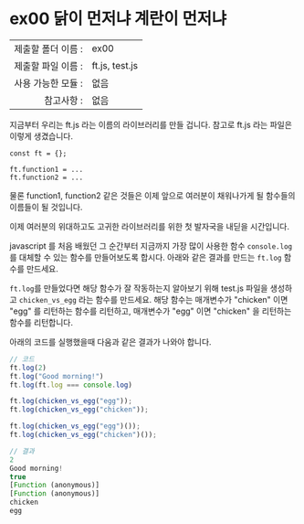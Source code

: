 # ex00 닭이 먼저냐 계란이 먼저냐
|                      |                       |
| --------------------:| --------------------- |
|   제출할 폴더 이름 :   |  ex00                |
|   제출할 파일 이름 :   |  ft.js, test.js    |
|   사용 가능한 모듈 :	 |  없음             |
|   참고사항 :			|  없음         |

지금부터 우리는 ft.js 라는 이름의 라이브러리를 만들 겁니다. 참고로 ft.js 라는 파일은 이렇게 생겼습니다.
```
const ft = {};

ft.function1 = ...
ft.function2 = ...
```
물론 function1, function2 같은 것들은 이제 앞으로 여러분이 채워나가게 될 함수들의 이름들이 될 것입니다. 

이제 여러분의 위대하고도 고귀한 라이브러리를 위한 첫 발자국을 내딛을 시간입니다.

javascript 를 처음 배웠던 그 순간부터 지금까지 가장 많이 사용한 함수 `console.log` 를 대체할 수 있는 함수를 만들어보도록 합시다. 아래와 같은 결과를 만드는 `ft.log` 함수를 만드세요.

`ft.log`를 만들었다면 해당 함수가 잘 작동하는지 알아보기 위해 test.js 파일을 생성하고 `chicken_vs_egg` 라는 함수를 만드세요. 해당 함수는 매개변수가 "chicken" 이면 "egg" 를 리턴하는 함수를 리턴하고, 매개변수가 "egg" 이면 "chicken" 을 리턴하는 함수를 리턴합니다. 

아래의 코드를 실행했을때 다움과 같은 결과가 나와야 합니다.

```javascript
// 코드
ft.log(2)
ft.log("Good morning!")
ft.log(ft.log === console.log)

ft.log(chicken_vs_egg("egg"));
ft.log(chicken_vs_egg("chicken"));

ft.log(chicken_vs_egg("egg")());
ft.log(chicken_vs_egg("chicken")());
```

```javascript
// 결과
2
Good morning!
true
[Function (anonymous)]
[Function (anonymous)]
chicken
egg
```